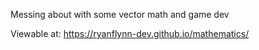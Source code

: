 Messing about with some vector math and game dev

Viewable at: https://ryanflynn-dev.github.io/mathematics/
